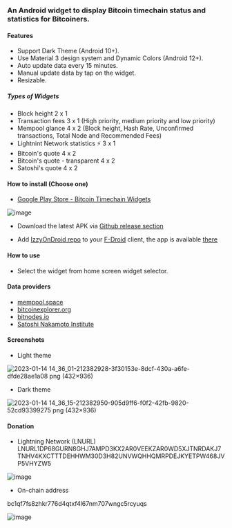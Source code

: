 ### An Android widget to display Bitcoin timechain status and statistics for Bitcoiners.

#### Features
* Support Dark Theme (Android 10+).
* Use Material 3 design system and Dynamic Colors (Android 12+).
* Auto update data every 15 minutes.
* Manual update data by tap on the widget.
* Resizable.

##### Types of Widgets
* Block height 2 x 1
* Transaction fees 3 x 1 (High priority, medium priority and low priority)
* Mempool glance 4 x 2 (Block height, Hash Rate, Unconfirmed transactions, Total Node and Recommended Fees)
* Lightnint Network statistics ⚡ 3 x 1
* Bitcoin's quote 4 x 2
* Bitcoin's quote - transparent 4 x 2
* Satoshi's quote 4 x 2


#### How to install (Choose one)
* [Google Play Store - Bitcoin Timechain Widgets](https://play.google.com/store/apps/details?id=com.googof.bitcointimechainwidgets)

![image](https://user-images.githubusercontent.com/1241147/212461701-b9792590-449d-4a31-9bb3-0fa86e4baab7.png)

* Download the latest APK via [Github release section](https://github.com/gooGofZ/BitcoinTimechainWidgets/releases/latest)

* Add [IzzyOnDroid repo](https://apt.izzysoft.de/fdroid/) to your [F-Droid](https://f-droid.org/) client, the app is available [there](https://apt.izzysoft.de/fdroid/index/apk/com.googof.bitcointimechainwidgets)

#### How to use
* Select the widget from home screen widget selector.


#### Data providers
* [mempool.space](https://www.mempool.space/)
* [bitcoinexplorer.org](https://www.bitcoinexplorer.org)
* [bitnodes.io](https://www.bitnodes.io)
* [Satoshi Nakamoto Institute](https://nakamotoinstitute.org/)

#### Screenshots
- Light theme

![2023-01-14 14_36_01-212382928-3f30153e-8dcf-430a-a6fe-dfde28ae1a08 png (432×936)](https://user-images.githubusercontent.com/1241147/212461611-70bcd70d-e1f0-47ae-9891-7092d5949bad.png)


- Dark theme

![2023-01-14 14_36_15-212382950-905d9ff6-f0f2-42fb-9820-52cd93399275 png (432×936)](https://user-images.githubusercontent.com/1241147/212461631-12666d7f-d3d3-4638-9516-cf33dc79a61b.png)

#### Donation
* Lightning Network  (LNURL)
LNURL1DP68GURN8GHJ7AMPD3KX2AR0VEEKZAR0WD5XJTNRDAKJ7TNHV4KXCTTTDEHHWM30D3H82UNVWQHHQMRPDEJKYETPW468JVP5VHYZW5


![image](https://user-images.githubusercontent.com/1241147/212461079-fc39925f-99d1-4ea3-9444-bf520ae3d018.png)

* On-chain address

bc1qf7fs8zhkr776d4qtxf4l67nm707wngc5rcyuqs

![image](https://user-images.githubusercontent.com/1241147/212461143-b7d1bf5b-9e68-49f8-81cf-afcdaa4d452a.png)

